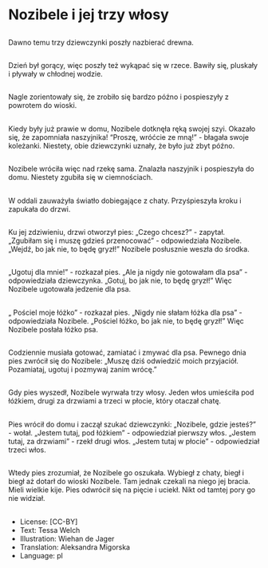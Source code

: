 # Nozibele i jej trzy włosy

##
Dawno temu trzy dziewczynki poszły nazbierać drewna.

##
Dzień był gorący, więc poszły też wykąpać się w rzece. Bawiły się, pluskały i pływały w chłodnej wodzie.

##
Nagle zorientowały się, że zrobiło się bardzo późno i pospieszyły z powrotem do wioski.

##
Kiedy były już prawie w domu, Nozibele dotknęła ręką swojej szyi. Okazało się, że zapomniała naszyjnika! “Proszę, wróćcie ze mną!” - błagała swoje koleżanki. Niestety, obie dziewczynki uznały, że było już zbyt późno.

##
Nozibele wróciła więc nad rzekę sama. Znalazła naszyjnik i pospieszyła do domu. Niestety zgubiła się w ciemnościach.

##
W oddali zauważyła światło dobiegające z chaty. Przyśpieszyła kroku i zapukała do drzwi.

##
Ku jej zdziwieniu, drzwi otworzył pies: „Czego chcesz?” - zapytał.  „Zgubiłam się i muszę gdzieś przenocować” - odpowiedziała Nozibele. „Wejdź, bo jak nie, to będę gryzł!” Nozibele posłusznie weszła do środka.

##
„Ugotuj dla mnie!” - rozkazał pies. „Ale ja nigdy nie gotowałam dla psa” - odpowiedziała dziewczynka. „Gotuj, bo jak nie, to będę gryzł!” Więc Nozibele ugotowała jedzenie dla psa.

##
„ Pościel moje łóżko” - rozkazał pies. „Nigdy nie słałam łóżka dla psa” -     odpowiedziała Nozibele. „Pościel łóżko, bo jak nie, to będę gryzł!” Więc Nozibele posłała łóżko psa.

##
Codziennie musiała gotować, zamiatać i zmywać dla psa. Pewnego dnia pies zwrócił się do Nozibele: „Muszę dziś odwiedzić moich przyjaciół. Pozamiataj, ugotuj i pozmywaj zanim wrócę.”

##
Gdy pies wyszedł, Nozibele wyrwała trzy włosy. Jeden włos umieściła pod łóżkiem, drugi za drzwiami a trzeci w płocie, który otaczał chatę.

##
Pies wrócił do domu i zaczął szukać dziewczynki: „Nozibele, gdzie jesteś?” - wołał. „Jestem tutaj, pod łóżkiem” - odpowiedział pierwszy włos. „Jestem tutaj, za drzwiami” - rzekł drugi włos. „Jestem tutaj w płocie” - odpowiedział trzeci włos.

##
Wtedy pies zrozumiał, że Nozibele go oszukała. Wybiegł z chaty, biegł i biegł aż dotarł do wioski Nozibele. Tam jednak czekali na niego jej bracia. Mieli wielkie kije. Pies odwrócił się na pięcie i uciekł. Nikt od tamtej pory go nie widział.

##
* License: [CC-BY]
* Text: Tessa Welch
* Illustration: Wiehan de Jager
* Translation: Aleksandra Migorska
* Language: pl
